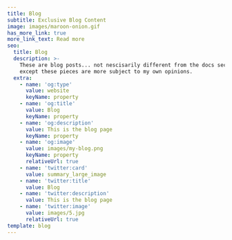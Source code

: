 ```yaml
---
title: Blog
subtitle: Exclusive Blog Content
image: images/maroon-onion.gif
has_more_link: true
more_link_text: Read more
seo:
  title: Blog
  description: >-
    These are blog posts... not nescisarily different from the docs section
    except these pieces are more subject to my own opinions.
  extra:
    - name: 'og:type'
      value: website
      keyName: property
    - name: 'og:title'
      value: Blog
      keyName: property
    - name: 'og:description'
      value: This is the blog page
      keyName: property
    - name: 'og:image'
      value: images/my-blog.png
      keyName: property
      relativeUrl: true
    - name: 'twitter:card'
      value: summary_large_image
    - name: 'twitter:title'
      value: Blog
    - name: 'twitter:description'
      value: This is the blog page
    - name: 'twitter:image'
      value: images/5.jpg
      relativeUrl: true
template: blog
---
```



